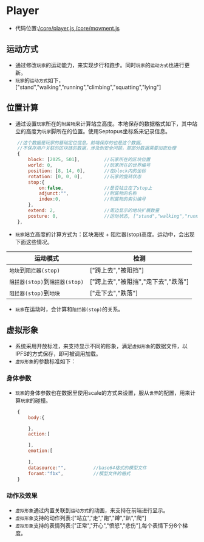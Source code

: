 # Player

* 代码位置:[/core/player.js](https://github.com/septopus-rex/world/blob/main/engine/src/septopus/core/player.js),[/core/movment.js](https://github.com/septopus-rex/world/blob/main/engine/src/septopus/core/movment.js)

## 运动方式

* 通过修改`玩家`的运动能力，来实现步行和跑步。同时`玩家`的`运动方式`也进行更新。
* `玩家`的`运动方式`如下，["stand","walking","running","climbing","squatting","lying"]

## 位置计算

* 通过设置`玩家`所在的`附属物`来计算站立高度。本地保存的数据格式如下，其中站立的高度为`玩家`脚所在的位置。使用Septopus坐标系来记录信息。

```Javascript
    //这个数据是玩家的基础定位信息。前端保存的也是这个数据。
    //不保存用户关联的区块链的数据，涉及到安全问题，那部分数据需要加密处理
    {
        block: [2025, 501],         //玩家所在的区块位置
        world: 0,                   //玩家所在的世界编号
        position: [8, 14, 0],       //在block内的坐标
        rotation: [0, 0, 0],        //玩家的旋转状态
        stop:{
            on:false,               //是否站立在了stop上
            adjunct:"",             //附属物的名称
            index:0,                //附属物的索引编号
        },
        extend: 2,                  //周边显示的地块扩展数量
        posture: 0,                 //运动状态, ["stand","walking","running","climbing","squatting","lying"]
    },
```

* `玩家`站立高度的计算方式为：区块海拔 + 阻拦器(stop)高度。运动中，会出现下面这些情况。

|  运动模式   | 检测  |
|  ----  | ----  |
| `地块`到`阻拦器(stop)` | ["跨上去","被阻挡"] |
| `阻拦器(stop)`到`阻拦器(stop)`  | ["跨上去","被阻挡","走下去","跌落"]  |
| `阻拦器(stop)`到`地块`  | ["走下去","跌落"] |

* `玩家`在运动时，会计算和`阻拦器(stop)`的关系。

## 虚拟形象

* 系统采用开放标准，来支持显示不同的形象，满足`虚拟形象`的数据文件，以IPFS的方式保存，即可被调用加载。
* `虚拟形象`的参数标准如下：

### 身体参数

* `玩家`的身体参数也在数据里使用scale的方式来设置，服从`世界`的配置，用来计算`玩家`的碰撞。

```Javascript
    {
        body:{

        },
        action:[

        ],
        emotion:[
            
        ],
        datasource:"",          //base64格式的模型文件
        foramt:"fbx",           //模型文件的格式
    }
```

### 动作及效果

* `虚拟形象`通过内置关联到`运动方式`的动画，来支持在前端进行显示。
* `虚拟形象`支持的动作列表:["站立","走","跑","蹲","趴","爬"]
* `虚拟形象`支持的表情列表:["正常","开心","愤怒","悲伤"],每个表情下分8个梯度。
